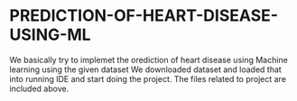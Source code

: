 # PREDICTION-OF-HEART-DISEASE-USING-ML
We basically try to implemet the  orediction of heart disease using Machine learning using the given dataset
We downloaded dataset and loaded that into running IDE and start doing the project. 
The files related to project are included above.
